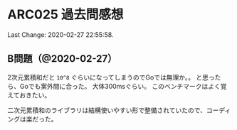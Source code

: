 # ARC025 過去問感想

Last Change: 2020-02-27 22:55:58.

## B問題（@2020-02-27）

2次元累積和だと `10^8` ぐらいになってしまうのでGoでは無理か。。
と思ったら、Goでも案外間に合った。
大体300msぐらい。
このベンチマークはよく覚えておきたい。

二次元累積和のライブラリは結構使いやすい形で整備されていたので、コーディングは楽だった。

